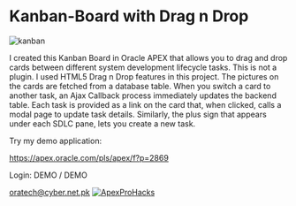  # Kanban-Board with Drag n Drop

![kanban](https://user-images.githubusercontent.com/53891888/68199091-2c727800-ffdf-11e9-981b-7c0d84ff8284.png)

I created this Kanban Board in Oracle APEX that allows you to drag and drop cards between different system development lifecycle tasks. This is not a plugin. I used HTML5 Drag n Drop features in this project. The pictures on the cards are fetched from a database table. When you switch a card to another task, an Ajax Callback process immediately updates the backend table. Each task is provided as a link on the card that, when clicked, calls a modal page to update task details. Similarly, the plus sign that appears under each SDLC pane, lets you create a new task. 

Try my demo application:

https://apex.oracle.com/pls/apex/f?p=2869

Login: DEMO / DEMO


oratech@cyber.net.pk
[![ApexProHacks](https://img.shields.io/badge/Apex-ProHacks-green)](https://www.amazon.com/dp/169862476X?ref_=pe_3052080_397514860)
